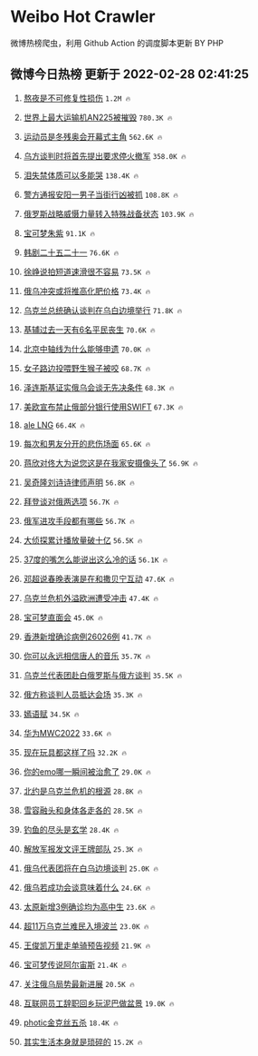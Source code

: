 # Weibo Hot Crawler 



微博热榜爬虫，利用 Github Action 的调度脚本更新 BY PHP 


## 微博今日热榜 更新于 2022-02-28 02:41:25 
1. [熬夜是不可修复性损伤](https://s.weibo.com/weibo?q=%23%E7%86%AC%E5%A4%9C%E6%98%AF%E4%B8%8D%E5%8F%AF%E4%BF%AE%E5%A4%8D%E6%80%A7%E6%8D%9F%E4%BC%A4%23&Refer=top) `1.2M 🔥` 

1. [世界上最大运输机AN225被摧毁](https://s.weibo.com/weibo?q=%23%E4%B8%96%E7%95%8C%E4%B8%8A%E6%9C%80%E5%A4%A7%E8%BF%90%E8%BE%93%E6%9C%BAAN225%E8%A2%AB%E6%91%A7%E6%AF%81%23&Refer=top) `780.3K 🔥` 

1. [运动员是冬残奥会开幕式主角](https://s.weibo.com/weibo?q=%23%E8%BF%90%E5%8A%A8%E5%91%98%E6%98%AF%E5%86%AC%E6%AE%8B%E5%A5%A5%E4%BC%9A%E5%BC%80%E5%B9%95%E5%BC%8F%E4%B8%BB%E8%A7%92%23&Refer=top) `562.6K 🔥` 

1. [乌方谈判时将首先提出要求停火撤军](https://s.weibo.com/weibo?q=%23%E4%B9%8C%E6%96%B9%E8%B0%88%E5%88%A4%E6%97%B6%E5%B0%86%E9%A6%96%E5%85%88%E6%8F%90%E5%87%BA%E8%A6%81%E6%B1%82%E5%81%9C%E7%81%AB%E6%92%A4%E5%86%9B%23&Refer=top) `358.0K 🔥` 

1. [泪失禁体质可以多能哭](https://s.weibo.com/weibo?q=%23%E6%B3%AA%E5%A4%B1%E7%A6%81%E4%BD%93%E8%B4%A8%E5%8F%AF%E4%BB%A5%E5%A4%9A%E8%83%BD%E5%93%AD%23&Refer=top) `138.4K 🔥` 

1. [警方通报安阳一男子当街行凶被抓](https://s.weibo.com/weibo?q=%23%E8%AD%A6%E6%96%B9%E9%80%9A%E6%8A%A5%E5%AE%89%E9%98%B3%E4%B8%80%E7%94%B7%E5%AD%90%E5%BD%93%E8%A1%97%E8%A1%8C%E5%87%B6%E8%A2%AB%E6%8A%93%23&Refer=top) `108.8K 🔥` 

1. [俄罗斯战略威慑力量转入特殊战备状态](https://s.weibo.com/weibo?q=%23%E4%BF%84%E7%BD%97%E6%96%AF%E6%88%98%E7%95%A5%E5%A8%81%E6%85%91%E5%8A%9B%E9%87%8F%E8%BD%AC%E5%85%A5%E7%89%B9%E6%AE%8A%E6%88%98%E5%A4%87%E7%8A%B6%E6%80%81%23&Refer=top) `103.9K 🔥` 

1. [宝可梦朱紫](https://s.weibo.com/weibo?q=%23%E5%AE%9D%E5%8F%AF%E6%A2%A6%E6%9C%B1%E7%B4%AB%23&Refer=top) `91.1K 🔥` 

1. [韩剧二十五二十一](https://s.weibo.com/weibo?q=%23%E9%9F%A9%E5%89%A7%E4%BA%8C%E5%8D%81%E4%BA%94%E4%BA%8C%E5%8D%81%E4%B8%80%23&Refer=top) `76.6K 🔥` 

1. [徐峥说拍短道速滑很不容易](https://s.weibo.com/weibo?q=%23%E5%BE%90%E5%B3%A5%E8%AF%B4%E6%8B%8D%E7%9F%AD%E9%81%93%E9%80%9F%E6%BB%91%E5%BE%88%E4%B8%8D%E5%AE%B9%E6%98%93%23&Refer=top) `73.5K 🔥` 

1. [俄乌冲突或将推高化肥价格](https://s.weibo.com/weibo?q=%23%E4%BF%84%E4%B9%8C%E5%86%B2%E7%AA%81%E6%88%96%E5%B0%86%E6%8E%A8%E9%AB%98%E5%8C%96%E8%82%A5%E4%BB%B7%E6%A0%BC%23&Refer=top) `73.4K 🔥` 

1. [乌克兰总统确认谈判在乌白边境举行](https://s.weibo.com/weibo?q=%23%E4%B9%8C%E5%85%8B%E5%85%B0%E6%80%BB%E7%BB%9F%E7%A1%AE%E8%AE%A4%E8%B0%88%E5%88%A4%E5%9C%A8%E4%B9%8C%E7%99%BD%E8%BE%B9%E5%A2%83%E4%B8%BE%E8%A1%8C%23&Refer=top) `71.8K 🔥` 

1. [基辅过去一天有6名平民丧生](https://s.weibo.com/weibo?q=%23%E5%9F%BA%E8%BE%85%E8%BF%87%E5%8E%BB%E4%B8%80%E5%A4%A9%E6%9C%896%E5%90%8D%E5%B9%B3%E6%B0%91%E4%B8%A7%E7%94%9F%23&Refer=top) `70.6K 🔥` 

1. [北京中轴线为什么能够申遗](https://s.weibo.com/weibo?q=%23%E5%8C%97%E4%BA%AC%E4%B8%AD%E8%BD%B4%E7%BA%BF%E4%B8%BA%E4%BB%80%E4%B9%88%E8%83%BD%E5%A4%9F%E7%94%B3%E9%81%97%23&Refer=top) `70.0K 🔥` 

1. [女子路边投喂野生猴子被咬](https://s.weibo.com/weibo?q=%23%E5%A5%B3%E5%AD%90%E8%B7%AF%E8%BE%B9%E6%8A%95%E5%96%82%E9%87%8E%E7%94%9F%E7%8C%B4%E5%AD%90%E8%A2%AB%E5%92%AC%23&Refer=top) `68.7K 🔥` 

1. [泽连斯基证实俄乌会谈无先决条件](https://s.weibo.com/weibo?q=%23%E6%B3%BD%E8%BF%9E%E6%96%AF%E5%9F%BA%E8%AF%81%E5%AE%9E%E4%BF%84%E4%B9%8C%E4%BC%9A%E8%B0%88%E6%97%A0%E5%85%88%E5%86%B3%E6%9D%A1%E4%BB%B6%23&Refer=top) `68.3K 🔥` 

1. [美欧宣布禁止俄部分银行使用SWIFT](https://s.weibo.com/weibo?q=%23%E7%BE%8E%E6%AC%A7%E5%AE%A3%E5%B8%83%E7%A6%81%E6%AD%A2%E4%BF%84%E9%83%A8%E5%88%86%E9%93%B6%E8%A1%8C%E4%BD%BF%E7%94%A8SWIFT%23&Refer=top) `67.3K 🔥` 

1. [ale LNG](https://s.weibo.com/weibo?q=ale%20LNG&Refer=top) `66.4K 🔥` 

1. [每次和男友分开的悲伤场面](https://s.weibo.com/weibo?q=%23%E6%AF%8F%E6%AC%A1%E5%92%8C%E7%94%B7%E5%8F%8B%E5%88%86%E5%BC%80%E7%9A%84%E6%82%B2%E4%BC%A4%E5%9C%BA%E9%9D%A2%23&Refer=top) `65.6K 🔥` 

1. [蒋欣对佟大为说您这是在我家安摄像头了](https://s.weibo.com/weibo?q=%23%E8%92%8B%E6%AC%A3%E5%AF%B9%E4%BD%9F%E5%A4%A7%E4%B8%BA%E8%AF%B4%E6%82%A8%E8%BF%99%E6%98%AF%E5%9C%A8%E6%88%91%E5%AE%B6%E5%AE%89%E6%91%84%E5%83%8F%E5%A4%B4%E4%BA%86%23&Refer=top) `56.9K 🔥` 

1. [吴奇隆刘诗诗律师声明](https://s.weibo.com/weibo?q=%23%E5%90%B4%E5%A5%87%E9%9A%86%E5%88%98%E8%AF%97%E8%AF%97%E5%BE%8B%E5%B8%88%E5%A3%B0%E6%98%8E%23&Refer=top) `56.8K 🔥` 

1. [拜登谈对俄两选项](https://s.weibo.com/weibo?q=%23%E6%8B%9C%E7%99%BB%E8%B0%88%E5%AF%B9%E4%BF%84%E4%B8%A4%E9%80%89%E9%A1%B9%23&Refer=top) `56.7K 🔥` 

1. [俄军进攻手段都有哪些](https://s.weibo.com/weibo?q=%23%E4%BF%84%E5%86%9B%E8%BF%9B%E6%94%BB%E6%89%8B%E6%AE%B5%E9%83%BD%E6%9C%89%E5%93%AA%E4%BA%9B%23&Refer=top) `56.7K 🔥` 

1. [大侦探累计播放量破十亿](https://s.weibo.com/weibo?q=%23%E5%A4%A7%E4%BE%A6%E6%8E%A2%E7%B4%AF%E8%AE%A1%E6%92%AD%E6%94%BE%E9%87%8F%E7%A0%B4%E5%8D%81%E4%BA%BF%23&Refer=top) `56.5K 🔥` 

1. [37度的嘴怎么能说出这么冷的话](https://s.weibo.com/weibo?q=%2337%E5%BA%A6%E7%9A%84%E5%98%B4%E6%80%8E%E4%B9%88%E8%83%BD%E8%AF%B4%E5%87%BA%E8%BF%99%E4%B9%88%E5%86%B7%E7%9A%84%E8%AF%9D%23&Refer=top) `56.1K 🔥` 

1. [邓超说春晚表演是在和撒贝宁互动](https://s.weibo.com/weibo?q=%23%E9%82%93%E8%B6%85%E8%AF%B4%E6%98%A5%E6%99%9A%E8%A1%A8%E6%BC%94%E6%98%AF%E5%9C%A8%E5%92%8C%E6%92%92%E8%B4%9D%E5%AE%81%E4%BA%92%E5%8A%A8%23&Refer=top) `47.6K 🔥` 

1. [乌克兰危机外溢欧洲遭受冲击](https://s.weibo.com/weibo?q=%23%E4%B9%8C%E5%85%8B%E5%85%B0%E5%8D%B1%E6%9C%BA%E5%A4%96%E6%BA%A2%E6%AC%A7%E6%B4%B2%E9%81%AD%E5%8F%97%E5%86%B2%E5%87%BB%23&Refer=top) `47.4K 🔥` 

1. [宝可梦直面会](https://s.weibo.com/weibo?q=%23%E5%AE%9D%E5%8F%AF%E6%A2%A6%E7%9B%B4%E9%9D%A2%E4%BC%9A%23&Refer=top) `45.0K 🔥` 

1. [香港新增确诊病例26026例](https://s.weibo.com/weibo?q=%23%E9%A6%99%E6%B8%AF%E6%96%B0%E5%A2%9E%E7%A1%AE%E8%AF%8A%E7%97%85%E4%BE%8B26026%E4%BE%8B%23&Refer=top) `41.7K 🔥` 

1. [你可以永远相信唐人的音乐](https://s.weibo.com/weibo?q=%23%E4%BD%A0%E5%8F%AF%E4%BB%A5%E6%B0%B8%E8%BF%9C%E7%9B%B8%E4%BF%A1%E5%94%90%E4%BA%BA%E7%9A%84%E9%9F%B3%E4%B9%90%23&Refer=top) `35.7K 🔥` 

1. [乌克兰代表团赴白俄罗斯与俄方谈判](https://s.weibo.com/weibo?q=%23%E4%B9%8C%E5%85%8B%E5%85%B0%E4%BB%A3%E8%A1%A8%E5%9B%A2%E8%B5%B4%E7%99%BD%E4%BF%84%E7%BD%97%E6%96%AF%E4%B8%8E%E4%BF%84%E6%96%B9%E8%B0%88%E5%88%A4%23&Refer=top) `35.5K 🔥` 

1. [俄方称谈判人员抵达会场](https://s.weibo.com/weibo?q=%23%E4%BF%84%E6%96%B9%E7%A7%B0%E8%B0%88%E5%88%A4%E4%BA%BA%E5%91%98%E6%8A%B5%E8%BE%BE%E4%BC%9A%E5%9C%BA%23&Refer=top) `35.3K 🔥` 

1. [嫣语赋](https://s.weibo.com/weibo?q=%E5%AB%A3%E8%AF%AD%E8%B5%8B&Refer=top) `34.5K 🔥` 

1. [华为MWC2022](https://s.weibo.com/weibo?q=%23%E5%8D%8E%E4%B8%BAMWC2022%23&Refer=top) `33.6K 🔥` 

1. [现在玩具都这样了吗](https://s.weibo.com/weibo?q=%23%E7%8E%B0%E5%9C%A8%E7%8E%A9%E5%85%B7%E9%83%BD%E8%BF%99%E6%A0%B7%E4%BA%86%E5%90%97%23&Refer=top) `32.2K 🔥` 

1. [你的emo哪一瞬间被治愈了](https://s.weibo.com/weibo?q=%23%E4%BD%A0%E7%9A%84emo%E5%93%AA%E4%B8%80%E7%9E%AC%E9%97%B4%E8%A2%AB%E6%B2%BB%E6%84%88%E4%BA%86%23&Refer=top) `29.0K 🔥` 

1. [北约是乌克兰危机的根源](https://s.weibo.com/weibo?q=%23%E5%8C%97%E7%BA%A6%E6%98%AF%E4%B9%8C%E5%85%8B%E5%85%B0%E5%8D%B1%E6%9C%BA%E7%9A%84%E6%A0%B9%E6%BA%90%23&Refer=top) `28.8K 🔥` 

1. [雪容融头和身体各走各的](https://s.weibo.com/weibo?q=%23%E9%9B%AA%E5%AE%B9%E8%9E%8D%E5%A4%B4%E5%92%8C%E8%BA%AB%E4%BD%93%E5%90%84%E8%B5%B0%E5%90%84%E7%9A%84%23&Refer=top) `28.5K 🔥` 

1. [钓鱼的尽头是玄学](https://s.weibo.com/weibo?q=%23%E9%92%93%E9%B1%BC%E7%9A%84%E5%B0%BD%E5%A4%B4%E6%98%AF%E7%8E%84%E5%AD%A6%23&Refer=top) `28.4K 🔥` 

1. [解放军报发文评王牌部队](https://s.weibo.com/weibo?q=%23%E8%A7%A3%E6%94%BE%E5%86%9B%E6%8A%A5%E5%8F%91%E6%96%87%E8%AF%84%E7%8E%8B%E7%89%8C%E9%83%A8%E9%98%9F%23&Refer=top) `25.3K 🔥` 

1. [俄乌代表团将在白乌边境谈判](https://s.weibo.com/weibo?q=%23%E4%BF%84%E4%B9%8C%E4%BB%A3%E8%A1%A8%E5%9B%A2%E5%B0%86%E5%9C%A8%E7%99%BD%E4%B9%8C%E8%BE%B9%E5%A2%83%E8%B0%88%E5%88%A4%23&Refer=top) `25.0K 🔥` 

1. [俄乌若成功会谈意味着什么](https://s.weibo.com/weibo?q=%23%E4%BF%84%E4%B9%8C%E8%8B%A5%E6%88%90%E5%8A%9F%E4%BC%9A%E8%B0%88%E6%84%8F%E5%91%B3%E7%9D%80%E4%BB%80%E4%B9%88%23&Refer=top) `24.6K 🔥` 

1. [太原新增3例确诊均为高中生](https://s.weibo.com/weibo?q=%23%E5%A4%AA%E5%8E%9F%E6%96%B0%E5%A2%9E3%E4%BE%8B%E7%A1%AE%E8%AF%8A%E5%9D%87%E4%B8%BA%E9%AB%98%E4%B8%AD%E7%94%9F%23&Refer=top) `23.6K 🔥` 

1. [超11万乌克兰难民入境波兰](https://s.weibo.com/weibo?q=%23%E8%B6%8511%E4%B8%87%E4%B9%8C%E5%85%8B%E5%85%B0%E9%9A%BE%E6%B0%91%E5%85%A5%E5%A2%83%E6%B3%A2%E5%85%B0%23&Refer=top) `23.0K 🔥` 

1. [王俊凯万里走单骑预告视频](https://s.weibo.com/weibo?q=%23%E7%8E%8B%E4%BF%8A%E5%87%AF%E4%B8%87%E9%87%8C%E8%B5%B0%E5%8D%95%E9%AA%91%E9%A2%84%E5%91%8A%E8%A7%86%E9%A2%91%23&Refer=top) `21.9K 🔥` 

1. [宝可梦传说阿尔宙斯](https://s.weibo.com/weibo?q=%23%E5%AE%9D%E5%8F%AF%E6%A2%A6%E4%BC%A0%E8%AF%B4%E9%98%BF%E5%B0%94%E5%AE%99%E6%96%AF%23&Refer=top) `21.4K 🔥` 

1. [关注俄乌局势最新进展](https://s.weibo.com/weibo?q=%23%E5%85%B3%E6%B3%A8%E4%BF%84%E4%B9%8C%E5%B1%80%E5%8A%BF%E6%9C%80%E6%96%B0%E8%BF%9B%E5%B1%95%23&Refer=top) `20.5K 🔥` 

1. [互联网员工辞职回乡玩泥巴做盆景](https://s.weibo.com/weibo?q=%23%E4%BA%92%E8%81%94%E7%BD%91%E5%91%98%E5%B7%A5%E8%BE%9E%E8%81%8C%E5%9B%9E%E4%B9%A1%E7%8E%A9%E6%B3%A5%E5%B7%B4%E5%81%9A%E7%9B%86%E6%99%AF%23&Refer=top) `19.0K 🔥` 

1. [photic金克丝五杀](https://s.weibo.com/weibo?q=%23photic%E9%87%91%E5%85%8B%E4%B8%9D%E4%BA%94%E6%9D%80%23&Refer=top) `18.4K 🔥` 

1. [其实生活本身就是琐碎的](https://s.weibo.com/weibo?q=%23%E5%85%B6%E5%AE%9E%E7%94%9F%E6%B4%BB%E6%9C%AC%E8%BA%AB%E5%B0%B1%E6%98%AF%E7%90%90%E7%A2%8E%E7%9A%84%23&Refer=top) `15.2K 🔥` 

